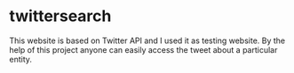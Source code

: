 twittersearch
=============

This website is based on Twitter API and I used it as testing website. By the help of this project anyone can easily access the tweet about a particular entity. 